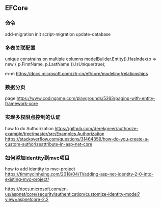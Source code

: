 ## EFCore

### 命令

﻿add-migration  init
script-migration
update-database

### 多表关联配置

unique constrains on multiple columns
modelBuilder.Entity<Person>().HasIndex(p => new { p.FirstName, p.LastName }).IsUnique(true);

m-m
https://docs.microsoft.com/zh-cn/ef/core/modeling/relationships

### 数据分页

page
https://www.codingame.com/playgrounds/5363/paging-with-entity-framework-core

### 实现多权限点控制的认证

how to do Authorization
https://github.com/derekgreer/authorize-example/tree/master/src/Examples.Authorization
https://stackoverflow.com/questions/31464359/how-do-you-create-a-custom-authorizeattribute-in-asp-net-core

### 如何添加Identity到mvc项目

how to add identity to  mvc-project
https://timmydinheing.com/2018/04/11/adding-asp-net-identity-2-0-into-existing-mvc-project/

https://docs.microsoft.com/en-us/aspnet/core/security/authentication/customize-identity-model?view=aspnetcore-2.2


